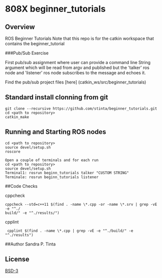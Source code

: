 # 808X beginner_tutorials
## Overview
ROS Beginner Tutorials
Note that this repo is for the catkin workspace that contains the beginner_tutorial 

###Pub/Sub Exercise

First pub/sub assignment where user can provide a command line String argument which will be read from argv and published but the 'talker' ros node and 'listener' ros node subscribes to the message and echoes it.

Find the pub/sub project files [here] (catkin_ws/src/beginner_tutorials)


## Standard install clonning from git
```
git clone --recursive https://github.com/stinta/beginner_tutorials.git
cd <path to repository>
catkin_make
```

## Running and Starting ROS nodes
```
cd <path to repository>
source devel/setup.sh
roscore

Open a couple of terminals and for each run 
cd <path to repository>
source devel/setup.sh
Terminal1: rosrun beginn_tutorials talker "CUSTOM STRING"
Terminale: rosrun beginn_tutorials listener
```
##Code Checks

cppcheck
```
cppcheck --std=c++11 $(find . -name \*.cpp -or -name \*.srv | grep -vE -e "^./
build/" -e "^./results/")
```
cpplint
```
 cpplint $(find . -name \*.cpp | grep -vE -e "^./build/" -e "^./results")
```
##Author
Sandra P. Tinta

## License
[BSD-3](https://opensource.org/licenses/BSD-3-Clause)
